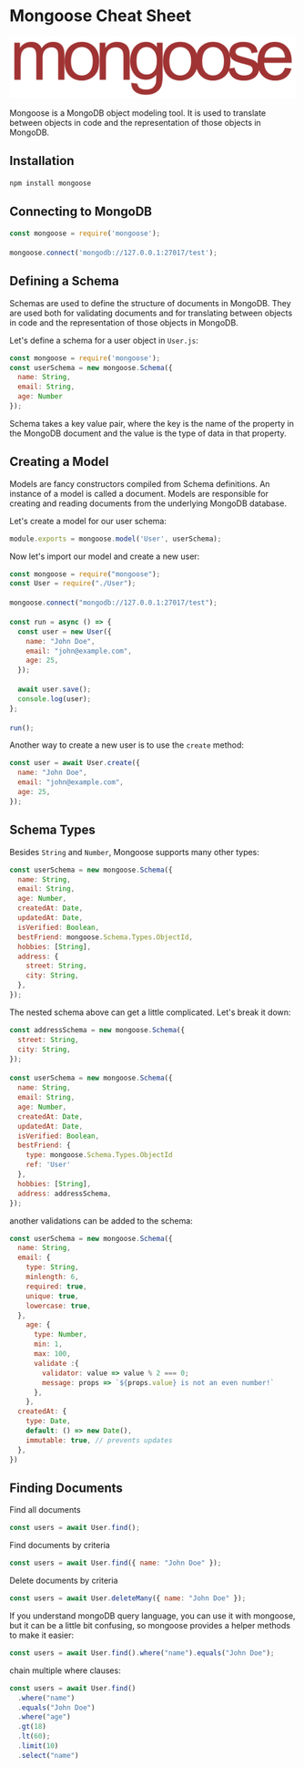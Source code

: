 # Mongoose Cheat Sheet

![Mongoose Logo](assets/mongooses-logo.png)

Mongoose is a MongoDB object modeling tool. It is used to translate between objects in code and the representation of those objects in MongoDB.

## Installation

```bash
npm install mongoose
```

## Connecting to MongoDB

```javascript
const mongoose = require('mongoose');

mongoose.connect('mongodb://127.0.0.1:27017/test');
```

## Defining a Schema

Schemas are used to define the structure of documents in MongoDB. They are used both for validating documents and for translating between objects in code and the representation of those objects in MongoDB.

Let's define a schema for a user object in `User.js`:

```javascript
const mongoose = require('mongoose');
const userSchema = new mongoose.Schema({
  name: String,
  email: String,
  age: Number
});
```

Schema takes a key value pair, where the key is the name of the property in the MongoDB document and the value is the type of data in that property.

## Creating a Model

Models are fancy constructors compiled from Schema definitions. An instance of a model is called a document. Models are responsible for creating and reading documents from the underlying MongoDB database.

Let's create a model for our user schema:

```javascript
module.exports = mongoose.model('User', userSchema);
```

Now let's import our model and create a new user:

```javascript
const mongoose = require("mongoose");
const User = require("./User");

mongoose.connect("mongodb://127.0.0.1:27017/test");

const run = async () => {
  const user = new User({
    name: "John Doe",
    email: "john@example.com",
    age: 25,
  });

  await user.save();
  console.log(user);
};

run();
```

Another way to create a new user is to use the `create` method:

```javascript
const user = await User.create({
  name: "John Doe",
  email: "john@example.com",
  age: 25,
});
```

## Schema Types

Besides `String` and `Number`, Mongoose supports many other types:

```javascript
const userSchema = new mongoose.Schema({
  name: String,
  email: String,
  age: Number,
  createdAt: Date,
  updatedAt: Date,
  isVerified: Boolean,
  bestFriend: mongoose.Schema.Types.ObjectId,
  hobbies: [String],
  address: {
    street: String,
    city: String,
  },
});
```

The nested schema above can get a little complicated. Let's break it down:

```javascript
const addressSchema = new mongoose.Schema({
  street: String,
  city: String,
});

const userSchema = new mongoose.Schema({
  name: String,
  email: String,
  age: Number,
  createdAt: Date,
  updatedAt: Date,
  isVerified: Boolean,
  bestFriend: {
    type: mongoose.Schema.Types.ObjectId
    ref: 'User'
  },
  hobbies: [String],
  address: addressSchema,
});
```

another validations can be added to the schema:

```javascript
const userSchema = new mongoose.Schema({
  name: String,
  email: {
    type: String,
    minlength: 6,
    required: true,
    unique: true,
    lowercase: true,
  },
    age: {
      type: Number,
      min: 1,
      max: 100,
      validate :{
        validator: value => value % 2 === 0;
        message: props => `${props.value} is not an even number!`
      },
    },
  createdAt: {
    type: Date,
    default: () => new Date(),
    immutable: true, // prevents updates
  },
})
```

## Finding Documents

Find all documents

```javascript
const users = await User.find();
```

Find documents by criteria

```javascript
const users = await User.find({ name: "John Doe" });
```

Delete documents by criteria

```javascript
const users = await User.deleteMany({ name: "John Doe" });
```

If you understand mongoDB query language, you can use it with mongoose, but it can be a little bit confusing, so mongoose provides a helper methods to make it easier:

```javascript
const users = await User.find().where("name").equals("John Doe");
```

chain multiple where clauses:

```javascript
const users = await User.find()
  .where("name")
  .equals("John Doe")
  .where("age")
  .gt(18)
  .lt(60);
  .limit(10)
  .select("name")
```

